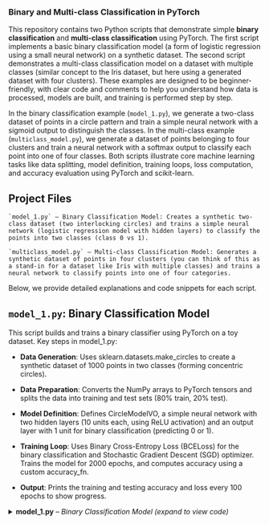 ### Binary and Multi-class Classification in PyTorch

This repository contains two Python scripts that demonstrate simple **binary classification** and **multi-class classification** using PyTorch. The first script implements a basic binary classification model (a form of logistic regression using a small neural network) on a synthetic dataset. The second script demonstrates a multi-class classification model on a dataset with multiple classes (similar concept to the Iris dataset, but here using a generated dataset with four clusters). These examples are designed to be beginner-friendly, with clear code and comments to help you understand how data is processed, models are built, and training is performed step by step.

In the binary classification example (`model_1.py`), we generate a two-class dataset of points in a circle pattern and train a simple neural network with a sigmoid output to distinguish the classes. In the multi-class example (`multiclass_model.py`), we generate a dataset of points belonging to four clusters and train a neural network with a softmax output to classify each point into one of four classes. Both scripts illustrate core machine learning tasks like data splitting, model definition, training loops, loss computation, and accuracy evaluation using PyTorch and scikit-learn.
## Project Files

    `model_1.py` – Binary Classification Model: Creates a synthetic two-class dataset (two interlocking circles) and trains a simple neural network (logistic regression model with hidden layers) to classify the points into two classes (class 0 vs 1).

    `multiclass_model.py` – Multi-class Classification Model: Generates a synthetic dataset of points in four clusters (you can think of this as a stand-in for a dataset like Iris with multiple classes) and trains a neural network to classify points into one of four categories.

Below, we provide detailed explanations and code snippets for each script.
## `model_1.py`: **Binary Classification Model**

This script builds and trains a binary classifier using PyTorch on a toy dataset. Key steps in model_1.py:

   - **Data Generation**: Uses sklearn.datasets.make_circles to create a synthetic dataset of 1000 points in two classes (forming concentric circles).

   - **Data Preparation**: Converts the NumPy arrays to PyTorch tensors and splits the data into training and test sets (80% train, 20% test).

   - **Model Definition**: Defines CircleModelVO, a simple neural network with two hidden layers (10 units each, using ReLU activation) and an output layer with 1 unit for binary classification (predicting 0 or 1).

   - **Training Loop**: Uses Binary Cross-Entropy Loss (BCELoss) for the binary classification and Stochastic Gradient Descent (SGD) optimizer. Trains the model for 2000 epochs, and computes accuracy using a custom accuracy_fn.

   - **Output**: Prints the training and testing accuracy and loss every 100 epochs to show progress.

<details> <summary><strong>model_1.py</strong> – <em>Binary Classification Model (expand to view code)</em></summary>

```python
from sklearn.model_selection import train_test_split
from sklearn.datasets import make_circles
import torch
from torch import nn
# from pathlib import Path  # (This import is unused in the code)

# 1. Generate synthetic binary classification data (two circles)
circle_points = 1000
X, Y = make_circles(n_samples=circle_points, noise=0.03, random_state=42)

# 2. Convert NumPy arrays to PyTorch tensors (required for PyTorch computations)
X = torch.from_numpy(X).type(torch.float32)    # features tensor of shape [1000, 2]
Y = torch.from_numpy(Y).type(torch.float32)    # labels tensor of shape [1000], values are 0 or 1

# 3. Define a simple neural network model for binary classification
class CircleModelVO(nn.Module):
    def __init__(self):
        super().__init__()
        # Linear layer transformations
        self.layer_1 = nn.Linear(in_features=2, out_features=10)   # hidden layer 1
        self.layer_2 = nn.Linear(in_features=10, out_features=10)  # hidden layer 2
        self.layer_3 = nn.Linear(in_features=10, out_features=1)   # output layer (1 output for binary classification)
        self.relu = nn.ReLU()  # ReLU activation function for non-linearity

    def forward(self, x):
        # Forward pass: input x goes through layer 1 -> ReLU -> layer 2 -> ReLU -> layer 3
        x = self.layer_1(x)
        x = self.relu(x)
        x = self.layer_2(x)
        x = self.relu(x)
        x = self.layer_3(x)
        return x
```

# 4. Split the data into training and testing sets
``` python 
X_train, X_test, y_train, y_test = train_test_split(X, Y, test_size=0.2, random_state=42)
```

# 5. Initialize the model, loss function, and optimizer
```python
model_1 = CircleModelVO()                          # instantiate the model
loss_function = nn.BCELoss()                       # binary cross-entropy loss for binary classification
optimizer = torch.optim.SGD(model_1.parameters(), lr=0.1)  # stochastic gradient descent optimizer with learning rate 0.1
```
# 6. Define a helper function to calculate accuracy

```python
def accuracy_fn(y_true, y_pred):
    """
    Computes the percentage of correct predictions.
    y_true and y_pred are tensors of the same shape.
    """
    correct = torch.eq(y_true, y_pred).sum().item()  # count how many predictions match the true labels
    total = len(y_true)
    return (correct / total) * 100  # percentage of correct predictions
```
# 7. Set manual seed for reproducibility (ensures same random initialization every run)
```python 
torch.manual_seed(42)
```

# 8. Train the model for a certain number of epochs
```python
epochs = 2000
for epoch in range(epochs):
    # Set model to training mode
    model_1.train()

    # Forward pass on training data
    y_pred_logits = model_1(X_train).squeeze()      # raw model outputs (logits) for each training sample
    y_pred_probs = torch.sigmoid(y_pred_logits)     # apply sigmoid to get probabilities between 0 and 1
    y_pred_labels = torch.round(y_pred_probs)       # convert probabilities to 0 or 1 predictions (threshold at 0.5)

    # Compute training loss (BCELoss expects probabilities as input for binary classification)
    loss = loss_function(y_pred_probs, y_train)
    # Compute training accuracy using the rounded predictions
    acc = accuracy_fn(y_true=y_train, y_pred=y_pred_labels)

    # Backpropagation preparation: zero out previous gradients
    optimizer.zero_grad()
    # Compute gradients for each parameter via backpropagation
    loss.backward()
    # Update parameters using the optimizer (gradient descent step)
    optimizer.step()

    # Evaluation on test data (inference mode disables gradient computation)
    model_1.eval()
    with torch.inference_mode():
        # Forward pass on test data
        test_logits = model_1(X_test).squeeze()
        test_probs = torch.sigmoid(test_logits)               # get probabilities for test data
        test_preds = torch.round(test_probs)                  # get binary predictions for test data
        # Calculate test loss and accuracy
        test_loss = loss_function(test_probs, y_test)
        test_acc = accuracy_fn(y_true=y_test, y_pred=test_preds)

    # Print metrics every 100 epochs for monitoring
    if epoch % 100 == 0:
        print(f"Epoch: {epoch} | "
              f"Train Loss: {loss:.4f}, Train Acc: {acc:.2f}% | "
              f"Test Loss: {test_loss:.4f}, Test Acc: {test_acc:.2f}%")

</details>

## `multiclass_model.py`: **Multi-class Classification Model**

This script builds and trains a classifier for multiple classes using PyTorch. Key steps in multiclass_model.py:

   - Data Generation: Uses sklearn.datasets.make_blobs to generate 1000 sample points with 2 features, grouped into 4 distinct clusters/classes.

   - Data Preparation: Converts the generated data to PyTorch tensors and splits into training and test sets (80% train, 20% test). There is also a helper function showData() that can plot the data points with their cluster colors (useful for visualization if running in an interactive environment).

   - Model Definition: Defines MultiDef, a neural network class with two hidden layers (8 units each) and an output layer of size 4 (for the four classes). ReLU is used for hidden layer activation. (An alternative definition using nn.Sequential is shown in comments for reference.)

    - Training Loop: Uses Cross Entropy Loss (CrossEntropyLoss) for multi-class classification and SGD optimizer. Trains for 120 epochs, computing the predicted class by applying softmax and selecting the class with highest probability.

    **Output**: Prints the training and testing loss and accuracy every 10 epochs to track performance.

<details> <summary><strong>multiclass_model.py</strong> – <em>Multi-class Classification Model (expand to view code)</em></summary>
```
```python 
from torch import nn
from sklearn.datasets import make_blobs
from sklearn.model_selection import train_test_split
import torch
import matplotlib.pyplot as plt
```
# 1. Generate synthetic multi-class data (4 clusters/classes)
```python
RANDOM_STATE = 42
X, y = make_blobs(n_samples=1000, n_features=2, centers=4, cluster_std=1.0, random_state=RANDOM_STATE)
```
# 2. Convert data to PyTorch tensors

```python
X_blob = torch.from_numpy(X).type(torch.float32)  # features tensor [1000, 2]
y_blob = torch.from_numpy(y).type(torch.long)     # labels tensor [1000], values 0,1,2,3 for each class
```
# 3. (Optional) Define a helper function to visualize the dataset

```python
def showData():
    """
    Plot the 2D data points, coloring them by their class.
    """
    plt.scatter(X[:, 0], X[:, 1], c=y, cmap=plt.cm.RdYlBu)
    plt.show()
```
# 4. Define a neural network for multi-class classification
```python
class MultiDef(nn.Module):
    def __init__(self, input_features, output_features, hidden_units=8):
        super().__init__()
        # Define layers: two hidden layers and one output layer
        self.layer1 = nn.Linear(in_features=input_features, out_features=hidden_units)
        self.layer2 = nn.Linear(in_features=hidden_units, out_features=hidden_units)
        self.layer3 = nn.Linear(in_features=hidden_units, out_features=output_features)
        # Note: ReLU activation will be applied in forward pass (or could be part of nn.Sequential)

    def forward(self, x):
        # Forward pass through the layers with ReLU activations for hidden layers
        x = self.layer1(x)
        x = nn.ReLU()(x)
        x = self.layer2(x)
        x = nn.ReLU()(x)
        x = self.layer3(x)  # outputs raw scores (logits) for each class
        return x

# Alternate model definition (not used, but shown for reference):
# model = nn.Sequential(
#     nn.Linear(input_features, hidden_units),
#     nn.ReLU(),
#     nn.Linear(hidden_units, hidden_units),
#     nn.ReLU(),
#     nn.Linear(hidden_units, output_features)
# )
```
# 5. Initialize the model
```python 
model = MultiDef(input_features=2, output_features=4, hidden_units=8)
```

# 6. Split data into training and test sets
```python 
X_train, X_test, y_train, y_test = train_test_split(X_blob, y_blob, test_size=0.2, random_state=RANDOM_STATE)
```

# 7. Set up loss function and optimizer for training
```python
loss_function = nn.CrossEntropyLoss()                      # suitable for multi-class classification
optimizer = torch.optim.SGD(model.parameters(), lr=0.01)   # SGD optimizer with a small learning rate
```
# 8. Training loop for a fixed number of epochs
````python
epochs = 120
for epoch in range(epochs):
    model.train()  # set model to training mode

    # Forward pass on training data to get raw predictions (logits)
    y_logits = model(X_train)
    # Convert logits to predicted class labels:
    #   torch.softmax -> probabilities, then argmax to get index of highest prob (predicted class)
    y_pred = torch.softmax(y_logits, dim=1).argmax(dim=1)

    # Compute training loss (CrossEntropyLoss expects raw logits and true class indices)
    train_loss = loss_function(y_logits, y_train)

    # Backpropagation
    optimizer.zero_grad()   # zero out previous gradients
    train_loss.backward()   # compute gradients for this batch
    optimizer.step()        # update model parameters

    # Calculate training accuracy for this epoch
    train_acc = accuracy_fn(y_true=y_train, y_pred=y_pred)

    # Evaluate on test data (no gradient needed)
    model.eval()
    with torch.inference_mode():
        # Forward pass on test set
        test_logits = model(X_test)
        # Compute test loss
        test_loss = loss_function(test_logits, y_test)
        # Get predicted classes for test set
        test_pred = torch.softmax(test_logits, dim=1).argmax(dim=1)
        # Calculate test accuracy
        test_acc = accuracy_fn(y_true=y_test, y_pred=test_pred)

    # Print metrics every 10 epochs
    if epoch % 10 == 0:
        print(f"Epoch [{epoch}]")
        print(f"  Train Loss: {train_loss:.4f} | Train Accuracy: {train_acc:.2f}%")
        print(f"  Test  Loss: {test_loss:.4f}  | Test Accuracy: {test_acc:.2f}%")
        print("-" * 50)

# Note: accuracy_fn is assumed to be defined similarly as in model_1.py
def accuracy_fn(y_true, y_pred):
    """
    Utility function to calculate accuracy (% of correct predictions).
    """
    correct = torch.eq(y_true, y_pred).sum().item()
    return (correct / len(y_true)) * 100
```

</details>
## Installation

To run these examples, you will need Python 3.x installed. We recommend using a virtual environment to avoid conflicts with other packages. Follow the steps below to set up the project:

    Clone the repository (or download the ZIP):


git clone https://github.com/DahalAb1/multiclass-classifier-pytorch.git


Install the required packages. You can install the dependencies using `pip`:

    pip install torch torchvision scikit-learn matplotlib

    Note: The above command installs PyTorch (CPU version) along with scikit-learn and matplotlib. If you have a CUDA-compatible GPU and want to use it, consider installing the appropriate PyTorch version from the official PyTorch Website.
## Usage

After installing the dependencies, you can run each script directly to train the models and see the output:

   Binary Classification Demo: Run model_1.py to train the binary classifier.

python model_1.py

This will generate the synthetic circle data and train the neural network. The program will print the training and testing accuracy/loss every 100 epochs. After 2000 epochs, you should see the final accuracy printed in the console.

Multi-class Classification Demo: Run multiclass_model.py to train the multi-class classifier.

    python multiclass_model.py

    This will generate a 4-class dataset and train the network for 120 epochs, printing the training and testing metrics every 10 epochs. You can observe the accuracy improving over epochs. (Optional: If you want to visualize the dataset clusters, you can call the showData() function in the script or run those lines in a Jupyter notebook to see a scatter plot of the generated data.)*

Both scripts run purely in the console and will output training progress there. There is no file output by default. You can modify the scripts to save models or plots as needed.
Future Plans

 Some ideas for future improvements and extensions of this project include:

    - Use Real Datasets: Replace the synthetic data with real-world datasets (e.g., using the Iris dataset for multi-class classification or another binary classification dataset) to further validate the models.

    - Model Enhancements: Experiment with deeper networks or different architectures (adding more layers or using different activation functions) to see how they affect performance. Also, try different optimizers (Adam, RMSprop) or tuning learning rates for potentially faster convergence.

    - Evaluation & Visualization: Add more evaluation metrics (such as precision, recall, confusion matrix) and visualization of decision boundaries or loss curves to better understand the model performance.

    - Packaging and Tests: Refactor the code into functions or classes for easier reuse, and add unit tests. Possibly create a Jupyter notebook for an interactive tutorial format, and provide a requirements file or setup script for easy installation.

